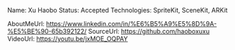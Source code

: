 Name: Xu Haobo
Status: Accepted
Technologies: SpriteKit, SceneKit, ARKit

AboutMeUrl: https://www.linkedin.com/in/%E6%B5%A9%E5%8D%9A-%E5%BE%90-65b392122/
SourceUrl: https://github.com/haoboxuxu
VideoUrl: https://youtu.be/jxMOE_OQPAY

<!---
EXAMPLE
Name: John Appleseed
Status: Submitted <or> Winner <or> Distinguished <or> Rejected
Technologies: SwiftUI, RealityKit, CoreGraphic

AboutMeUrl: https://linkedin.com/in/johnappleseed
SourceUrl: https://github.com/johnappleseed/wwdc2025
VideoUrl: https://youtu.be/ABCDE123456
-->
